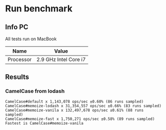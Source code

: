 # Run benchmark

## Info PC

All tests run on MacBook

| Name | Value |
| ---- | ----  |
| Processor | 2.9 GHz Intel Core i7 |

## Results

### CamelCase from lodash

```
CamelCase#default x 1,143,078 ops/sec ±0.60% (86 runs sampled)
CamelCase#memoize-lodash x 31,354,557 ops/sec ±0.66% (83 runs sampled)
CamelCase#memoize-vanila x 132,497,678 ops/sec ±0.61% (88 runs sampled)
CamelCase#memoize-fast x 1,750,271 ops/sec ±0.58% (89 runs sampled)
Fastest is CamelCase#memoize-vanila
```